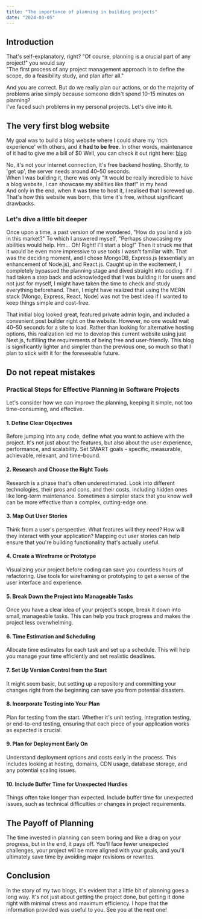 ```yaml
---
title: "The importance of planning in building projects"
date: "2024-03-05"
---
```


## Introduction

That's self-explanatory, right? 
"Of course, planning is a crucial part of any project!" you would say   
"The first process of any project management approach is to define the scope, do a feasibility study, and plan after all." 

And you are correct. But do we really plan our actions, or do the majority of problems arise simply because someone didn't spend 10-15 minutes on planning?  
I've faced such problems in my personal projects. Let's dive into it.

## The very first blog website

My goal was to build a blog website where I could share my 'rich experience' with others, and it **had to be free**. In other words,
maintenance of it had to give me a bill of $0 
Well, you can check it out right here: [blog](https://alishersk-blog.web.app/)

No, it's not your internet connection, it's free backend hosting. Shortly, to 'get up', the server needs around 40–50 seconds.   
When I was building it, there was only "It would be really incredible to have a blog website, I can showcase my abilities like that!" in my head    
And only in the end, when it was time to host it, I realised that I screwed up. That's how this website was born, this time it's free, without significant drawbacks.

### Let's dive a little bit deeper
Once upon a time, a past version of me wondered, "How do you land a job in this market?" To which I answered myself, "Perhaps showcasing my abilities would help. Hm... Oh! Right! I'll start a blog!" Then it struck me that it would be even more impressive to use tools I wasn't familiar with. That was the deciding moment, and I chose MongoDB, Express.js (essentially an enhancement of Node.js), and React.js.
Caught up in the excitement, I completely bypassed the planning stage and dived straight into coding. If I had taken a step back and acknowledged that I was building it for users and not just for myself, I might have taken the time to check and study everything beforehand. Then, I might have realized that using the MERN stack (Mongo, Express, React, Node) was not the best idea if I wanted to keep things simple and cost-free.

That initial blog looked great, featured private admin login, and included a convenient post builder right on the website. However, no one would wait 40–50 seconds for a site to load. Rather than looking for alternative hosting options, this realization led me to develop this current website using just Next.js, fulfilling the requirements of being free and user-friendly. This blog is significantly lighter and simpler than the previous one, so much so that I plan to stick with it for the foreseeable future.

## Do not repeat mistakes
### Practical Steps for Effective Planning in Software Projects

Let's consider how we can improve the planning, keeping it simple, not too time-consuming, and effective. 

#### 1. Define Clear Objectives
Before jumping into any code, define what you want to achieve with the project. It's not just about the features, but also about the user experience, performance, and scalability. Set SMART goals - specific, measurable, achievable, relevant, and time-bound.

#### 2. Research and Choose the Right Tools
Research is a phase that's often underestimated. Look into different technologies, their pros and cons, and their costs, including hidden ones like long-term maintenance. Sometimes a simpler stack that you know well can be more effective than a complex, cutting-edge one.

#### 3. Map Out User Stories
Think from a user's perspective. What features will they need? How will they interact with your application? Mapping out user stories can help ensure that you're building functionality that's actually useful.

#### 4. Create a Wireframe or Prototype
Visualizing your project before coding can save you countless hours of refactoring. Use tools for wireframing or prototyping to get a sense of the user interface and experience.

#### 5. Break Down the Project into Manageable Tasks
Once you have a clear idea of your project's scope, break it down into small, manageable tasks. This can help you track progress and makes the project less overwhelming.

#### 6. Time Estimation and Scheduling
Allocate time estimates for each task and set up a schedule. This will help you manage your time efficiently and set realistic deadlines.

#### 7. Set Up Version Control from the Start
It might seem basic, but setting up a repository and committing your changes right from the beginning can save you from potential disasters.

#### 8. Incorporate Testing into Your Plan
Plan for testing from the start. Whether it's unit testing, integration testing, or end-to-end testing, ensuring that each piece of your application works as expected is crucial.

#### 9. Plan for Deployment Early On
Understand deployment options and costs early in the process. This includes looking at hosting, domains, CDN usage, database storage, and any potential scaling issues.

#### 10. Include Buffer Time for Unexpected Hurdles
Things often take longer than expected. Include buffer time for unexpected issues, such as technical difficulties or changes in project requirements.

## The Payoff of Planning

The time invested in planning can seem boring and like a drag on your progress, but in the end, it pays off. You'll face fewer unexpected challenges, your project will be more aligned with your goals, and you'll ultimately save time by avoiding major revisions or rewrites.

## Conclusion
In the story of my two blogs, it's evident that a little bit of planning goes a long way. It's not just about getting the project done, but getting it done right with minimal stress and maximum efficiency. I hope that the information provided was useful to you. See you at the next one! 